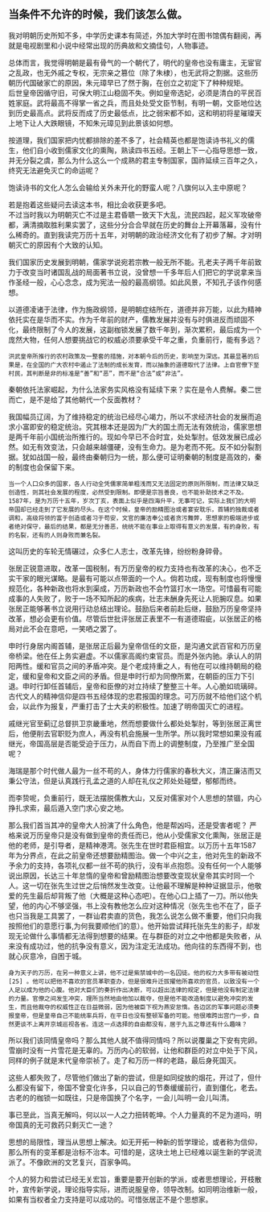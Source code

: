 ## 当条件不允许的时候，我们该怎么做。
我对明朝历史所知不多，中学历史课本有简述，外加大学时在图书馆偶有翻阅，再就是电视剧里和小说中经常出现的历典故和文摘佳句，人物事迹。    

总体而言，我觉得明朝是最有骨气的一个朝代了，明代的皇帝也没有庸主，无宦官之乱政，也无外戚之专权，无宗亲之篡位（除了朱棣），也无武将之割据。这些历朝历代国破家亡的原因，朱元璋早已了然于胸，在创立之初定下了种种规矩。  
后世皇帝因循守旧，可保大明江山稳固不失。例如皇帝选妃，必须是清白的平民百姓家庭。武将最高不得掌一省之兵，而且处处受文臣节制，有明一朝，文臣地位达到历史最高点。武将反而成了历史最低点，比之弱宋都不如，这和明初将星璀璨天上地下让人大跌眼镜，不知朱元璋见到此景该如何想。

按道理，我们国家把内忧都排除的差不多了，社会精英也都是饱读诗书礼义的儒生，他们自小收到儒家文化的熏陶，熟读四书五经。王朝上下一心指导思想一致，并无分裂之虞，那么为什么这么一个成熟的君主专制国家，国祚延续三百年之久，终究无法避免灭亡的命运呢？  

饱读诗书的文化人怎么会输给关外未开化的野蛮人呢？八旗何以入主中原呢？

若是抱着这些疑问去读这本书，相比会收获更多吧。  
不过当时我以为明朝灭亡不过是主君昏聩一致天下大乱，流民四起，起义军攻破帝都，满清摘取胜利果实罢了，这些分分合合早就在历史的舞台上开幕落幕，没有什么稀奇的。直到我读完万历十五年，对明朝的政治经济文化有了初步了解。才对明朝灭亡的原因有个大致的认知。

我们国家历史发展到明朝，儒家学说宛若宗教一般无所不能。孔老夫子两千年前致力于改变当时诸国乱战的局面著书立说，没曾想一千多年后人们把它的学说拿来当作圣经一般，心心念念，成为宪法一般的最高纲领。如此风景，不知孔子该作何感想。

以道德凌诸于法律，作为施政纲领，是明朝症结所在，道德并非万能，以此为精神依托实在是华而不实。作为千年前的财产，儒教发展并没有与时俱进反而顽固不化，最终限制了今人的发展，这副枷锁发展了数千年到，渐次累积，最后成为一个庞然大物，任何人想要挑战它的权威必须要承受千年之重，负重前行，能有多远？
```
洪武皇帝所推行的农村政策及一整套的措施，对本朝今后的历史，影响至为深远。其最显著的后果是，在全国的广大农村中遏止了法制的成长发育，而以抽象的道德取代了法律。上自官僚下至村民，其判断是非的标准是“善”和“恶”，而不是“合法”或“非法”。
```
秦朝依托法家崛起，为什么法家务实风格没有延续下来？实在是令人费解。秦二世而亡，是不是给了其他朝代一个反面教材？

我国幅员辽阔，为了维持稳定的统治已经尽心竭力，所以不求经济社会的发展而追求小富即安的稳定统治。究其根本还是因为广大的国土而无法有效统治，儒家思想是两千年前小国统治所推行的。现如今早已不合时宜，处处掣肘。低效发展已成必然。如无有效变法，只会越来越僵硬，没有生命力。是为老而不死。反不如分裂割据。犹如战国一般，最终由秦朝归为一统，那么便可证明秦朝的制度是高效的，秦的制度也会保留下来。

```
当一个人口众多的国家，各人行动全凭儒家简单粗浅而又无法固定的原则所限制，而法律又缺乏创造性，则其社会发展的程度，必然受到限制。即便是宗旨善良，也不能补助技术之不及。1587年，是为万历十五年，岁次丁亥，表面上似乎是四海升平，无事可记，实际上我们的大明帝国却已经走到了它发展的尽头。在这个时候，皇帝的励精图治或者宴安耽乐，首辅的独裁或者调和，高级将领的富于创造或者习于苟安，文官的廉洁奉公或者贪污舞弊，思想家的极端进步或者绝对保守，最后的结果，都是无分善恶，统统不能在事业上取得有意义的发展，有的身败，有的名裂，还有的人则身败而兼名裂。
```
这叫历史的车轮无情碾过，众多仁人志士，改革先锋，纷纷粉身碎骨。

张居正锐意进取，改革一国税制，有万历皇帝的权力支持也有改革的决心，也不乏实干家的眼光谋略。是最有可能以点带面的一个人。倘若功成，现有制度也将慢慢规范化，各种新政也将水到渠成，万历新政也不会竹篮打水一场空。可惜最有可能成事的人失败了，败于一场不知所起的疾病，壮志未酬身先死让人扼腕叹息。如果张居正能够著书立说用行动总结出理论。鼓励后来者前赴后继，鼓励万历皇帝坚持改革，想必会更有价值。尽管后世批评张居正表里不一有道德瑕疵，以张居正的格局对此不会在意吧，一笑哂之罢了。

申时行身居内阁首辅，是张居正后最为皇帝信任的文臣，是沟通文武百官和万历皇帝桥梁。他在任上务实避虚。不以儒家高阁约束官员。而是外张内驰。承认人的阴阳两性。缓和官员之间的矛盾冲突。是个老成持重之人，有他在可以维持朝局的稳定，缓和皇帝和文臣之间的矛盾。但是申时行却为同僚所累，在朝臣的压力下引退。申时行卸任首辅后，皇帝和臣僚的对立持续了整整三十年。人心脆如琉璃碎。古代文人的精神信仰是四书五经体现的忠君报国的理念。可万历就不给他们这个机会，以此作为报复，严重打击了士大夫的积极性。加速了明帝国灭亡的进程。

戚继光官至蓟辽总督拱卫京畿重地，然而想要做什么都处处掣肘，等到张居正离世后，他便削去官职贬为庶人，再没有机会施展一生所学。所以我时常想如果没有戚继光，帝国高层是否能受迫于压力，从而自下而上的调整制度，乃至推广至全国呢？

海瑞是那个时代做人最为一丝不苟的人，身体力行儒家的春秋大义，清正廉洁而又秉公守法，但是认真践行孔孟之道的人却在礼仪之邦处处碰壁，郁郁而终。

而李贽呢，负重前行，既无法摆脱儒教大山，又反对儒家对个人思想的禁锢，内心挣扎求索，最后遁入空门求心安之地。

那么我们首当其冲的皇帝大人扮演了什么角色，他是帮凶吗，还是受害者呢？
严格来说万历皇帝只是没有做到皇帝的责任而已，他从小受儒家文化熏陶，张居正是他的老师，是引导者，是精神港湾。张先生在世时君臣相宜。以万历十五年1587年为分界点，在此之前皇帝还想要励精图治。做一个中兴之主，他对先生的新政不予余力的支持，各项礼仪都一丝不苟的执行，没有半点抱怨。没有任何一个人能够说出原因，长达三十年怠惰的皇帝和曾励精图治想要改变现状皇帝其实时同一个人。这一切在张先生过世之后悄然发生改变。让他最不理解是种种证据显示，他敬爱的先生最后却背叛了他（大概是这种心态吧）。在他心口上插了一刀。所以他失望，他的内心不够坚强，书上没有教他怎么应对这种情况（张先生也不在了，臣子也只当我是工具罢了，一群讪君卖直的货色，我怎么说怎么做不重要，他们只向我按照他们的意愿行事,为何我要顺他们的意）。他开始尝试拜托张先生的影子，却发现无论做什么事情都无法得到想要的结果。在与群臣的对立之中他都是失败者，从来没有成功过，他的抗争没有意义，因为注定无法成功。他向往的东西得不到，也就心灰意冷，自困于城。
```
身为天子的万历，在另一种意义上讲，他不过是紫禁城中的一名囚徒。他的权力大多带有被动性 [25] 。他可以把他不喜欢的官员革职查办，但是很难升迁拔擢他所喜欢的官员，以致没有一个人足以成为他的心腹。他对大臣们的奏折作出决断，可以超出法律的规定，但是他没有制定法律的力量。官僚之间发生冲突，理所当然地由他加以裁夺，但是他不能改造制度以避免冲突的发生，而且他裁夺的权威性正在日益微弱，因为他被臣下视为燕安怠惰。各边区的军事问题必须奏报皇帝，但是皇帝自己不能统率兵将，在平日也没有整顿军备的可能。他很难跨出宫门一步，自然更谈不上离开京城巡视各省。连这一点选择的自由都没有，居于九五之尊还有什么趣味？
```
所以我们该同情皇帝吗？那么其他人就不值得同情吗？所以说覆巢之下安有完卵。雪崩时没有一片雪花是无辜的。万历内心的软弱，让他和群臣的对立中处于下风，同样的例子就是末代皇帝崇祯了。走了和万历一样的老路，最后身死国灭。

这些人都失败了，尽管他们做出了新的尝试，但是如同绽放的烟花，开过了，但什么都没有留下，帝国不曾变化许多，只以自己的节奏缓缓前行，直到僵化，老去。古老的的枷锁一如既往，只是帝国换了个名字，一会儿叫明一会儿叫清。

事已至此，当真无解吗，何以以一人之力扭转乾坤。个人力量真的不足为道吗，明帝国真的无可救药只剩灭亡一途？

思想的局限性，理当从思想上解决。如无开拓一种新的哲学理论，或者称为信仰，那么所有的变革都是治标不治本。可惜的是，这块土地上已经难以诞生新的学说流派了。不像欧洲的文艺复兴，百家争鸣。

个人的努力和尝试已经无关宏旨，重要是要开创新的学派，或者思想理论，开枝散叶，宣传新学说，理论指导实际，进而说服皇帝，领导改制。如同明治维新一般，如果有当权者全力支持是可以成功的。可惜张居正不是个思想家。

